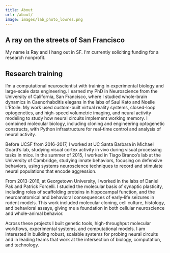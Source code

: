 ```yaml
---
title: About
url: /about/
image: images/lab_photo_lowres.png
---
```

## A ray on the streets of San Francisco

My name is Ray and I hang out in SF. I'm currently soliciting funding for a research nonprofit.

## Research training

I’m a computational neuroscientist with training in experimental biology and large-scale data engineering. I earned my PhD in Neuroscience from the University of California, San Francisco, where I studied whole-brain dynamics in Caenorhabditis elegans in the labs of Saul Kato and Noelle L’Etoile. My work used custom-built virtual reality systems, closed-loop optogenetics, and high-speed volumetric imaging, and neural activity modeling to study how neural circuits implement working memory. I combined molecular biology, including cloning and engineering optogenetic constructs, with Python infrastructure for real-time control and analysis of neural activity.

Before UCSF from 2016-2017, I worked at UC Santa Barbara in Michael Goard’s lab, studying visual cortex activity in vivo during visual processing tasks in mice. In the summer of 2015, I worked in Tiago Branco’s lab at the University of Cambridge, studying innate behaviors, focusing on defensive behaviors, using systems neuroscience techniques to record and stimulate neural populations that encode aggression.

From 2013-2016, at Georgetown University, I worked in the labs of Daniel Pak and Patrick Forcelli. I studied the molecular basis of synaptic plasticity, including roles of scaffolding proteins in hippocampal function, and the neuroanatomical and behavioral consequences of early-life seizures in rodent models. This work included molecular cloning, cell culture, histology, and behavioral assays, giving me a foundation in both cellular neuroscience and whole-animal behavior.

Across these projects I built genetic tools, high-throughput molecular workflows, experimental systems, and computational models. I am interested in building robust, scalable systems for probing neural circuits and in leading teams that work at the intersection of biology, computation, and technology.
